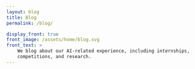 ```yaml
---
layout: blog
title: Blog
permalink: /blog/

display_front: true
front_image: /assets/home/blog.svg
front_text: > 
    We blog about our AI-related experience, including internships, 
    competitions, and research.
---
```

